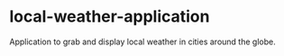 # local-weather-application
Application to grab and display local weather in cities around the globe.
